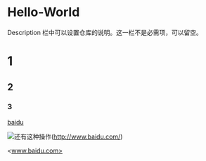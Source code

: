 # Hello-World
Description 栏中可以设置仓库的说明。这一栏不是必需项，可以留空。
#     1
##    2
###   3


[baidu](http://www.baidu.com/)


![还有这种操作](http://img.itlun.cn/uploads/allimg/170720/1-1FH0211112.jpg)(http://www.baidu.com/)



<www.baidu.com>
